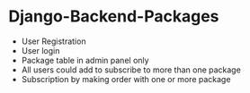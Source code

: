 # Django-Backend-Packages

- User Registration
- User login
- Package table in admin panel only
- All users could add to subscribe to more than one package
- Subscription by making order with one or more package
